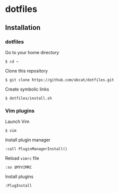 # dotfiles

## Installation

### dotfiles

Go to your home directory
```
$ cd ~
```
    
Clone this repository
```
$ git clone https://github.com/obcat/dotfiles.git
````

Create symbolic links
```
$ dotfiles/install.sh
```

### Vim plugins

Launch Vim
```
$ vim
```

Install plugin manager
```
:call PluginManagerInstall()
```

Reload `vimrc` file
```
:so $MYVIMRC
```

Install plugins
```
:PlugInstall
```
